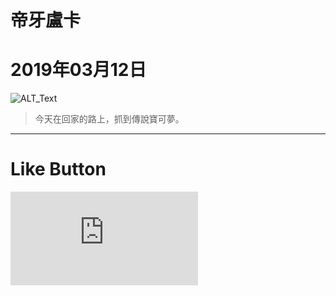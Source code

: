 # 帝牙盧卡
# 2019年03月12日

![ALT_Text](https://lazyteatime.github.io/2019/2019-03-12/Dearuga.jpg)

>今天在回家的路上，抓到傳說寶可夢。

* * *

# Like Button

  <iframe class="lc-margin-top-64 lc-margin-bottom-32 lc-mobile" data-v-b66e9a5a="" frameborder="0" src="https://button.like.co/in/embed/lazy_tea_time/button?referrer=https://lazyteatime.github.io/2019/2019-03-12/2019-03-12&amp;type=wp"> </iframe>
